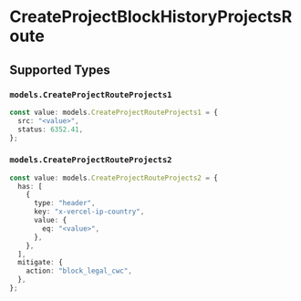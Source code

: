 # CreateProjectBlockHistoryProjectsRoute


## Supported Types

### `models.CreateProjectRouteProjects1`

```typescript
const value: models.CreateProjectRouteProjects1 = {
  src: "<value>",
  status: 6352.41,
};
```

### `models.CreateProjectRouteProjects2`

```typescript
const value: models.CreateProjectRouteProjects2 = {
  has: [
    {
      type: "header",
      key: "x-vercel-ip-country",
      value: {
        eq: "<value>",
      },
    },
  ],
  mitigate: {
    action: "block_legal_cwc",
  },
};
```

